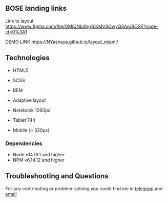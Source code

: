 ## BOSE landing links
Link to layout https://www.figma.com/file/OMjQNb3hg1LKMV4OwyQ3Ao/BOSE?node-id=0%3A1

DEMO LINK https://NYasnaya.github.io/layout_miami/

## Technologies
* HTML5
* SCSS
* BEM
* Adaptive layout

* Notebook 1260px
* Tablet 744
* Mobile (> 320px)

### Dependencies
* Node v14.16.1 and higher
* NPM v6.14.12 and higher

## Troubleshooting and Questions
For any contributing or problem-solving you could find me in [telegram](https://t.me/NYasnaya) and [email](mailto:n.yasnohorska@gmail.com)
